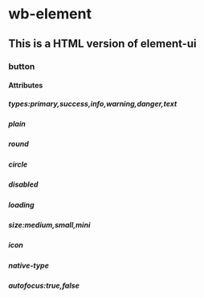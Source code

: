 # wb-element

## This is a HTML version of element-ui

### button

#### Attributes

##### types:primary,success,info,warning,danger,text

##### plain

##### round

##### circle

##### disabled

##### loading

##### size:medium,small,mini

##### icon

##### native-type

##### autofocus:true,false
